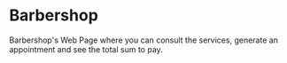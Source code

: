 # Barbershop

Barbershop's Web Page where you can consult the services, generate an appointment and 
see the total sum to pay.